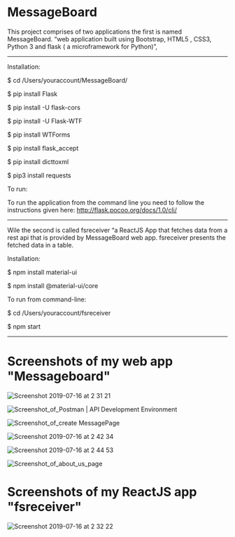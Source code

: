 # MessageBoard

This project comprises of two applications the first is named MessageBoard. “web application built using Bootstrap, HTML5 , CSS3, Python 3 and flask ( a microframework for Python)”, 

-----------------------------------------------------------------------------------------------------
Installation:
 
 
$ cd /Users/youraccount/MessageBoard/

$ pip install Flask

$ pip install -U flask-cors

$ pip install -U Flask-WTF

$ pip install WTForms

$ pip install flask_accept

$ pip install dicttoxml

$ pip3 install requests
 


To run:


To run the application from the command line you need to follow the instructions given here: http://flask.pocoo.org/docs/1.0/cli/

-----------------------------------------------------------------------------------------------------

Wile the second is called fsreceiver “a ReactJS App that fetches data from a rest api that is provided by MessageBoard web app. fsreceiver presents the fetched data in a table.


Installation:

$ npm install material-ui

$ npm install @material-ui/core


To run from command-line:

$ cd /Users/youraccount/fsreceiver

$ npm start

-----------------------------------------------------------------------------------------------------


# Screenshots of my web app "Messageboard"

![Screenshot 2019-07-16 at 2 31 21](https://user-images.githubusercontent.com/32483438/61255625-02682200-a772-11e9-98fc-9953c2879ac6.png)


![Screenshot_of_Postman | API Development Environment](https://user-images.githubusercontent.com/32483438/61091139-aa67ad80-a449-11e9-8847-d0a87b1bc0c7.png)

![Screenshot_of_create MessagePage](https://user-images.githubusercontent.com/32483438/61091138-a9cf1700-a449-11e9-8ed6-504dfd10be5b.png)


![Screenshot 2019-07-16 at 2 42 34](https://user-images.githubusercontent.com/32483438/61255951-748d3680-a773-11e9-9e4b-cc51b36b4099.png)

![Screenshot 2019-07-16 at 2 44 53](https://user-images.githubusercontent.com/32483438/61256009-bf0eb300-a773-11e9-8f0f-466588dcf6e0.png)


![Screenshot_of_about_us_page](https://user-images.githubusercontent.com/32483438/61091137-a9cf1700-a449-11e9-9830-c2201082e74b.png)



# Screenshots of my ReactJS app "fsreceiver"



![Screenshot 2019-07-16 at 2 32 22](https://user-images.githubusercontent.com/32483438/61255622-fc724100-a771-11e9-9788-a88b2c3f4763.png)

